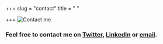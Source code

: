 +++
slug = "contact"
title = " "

+++
![Contact me](/images/8053672_orig.png "Contact me logo")

### Feel free to contact me on [Twitter](https://twitter.com/karlkavo), [LinkedIn](https://www.linkedin.com/in/karlkavanagh1971/) or [email](mailto:karlkavo@gmail.com).

<script type="text/javascript" src="https://form.jotform.com/jsform/210193895249363"></script>